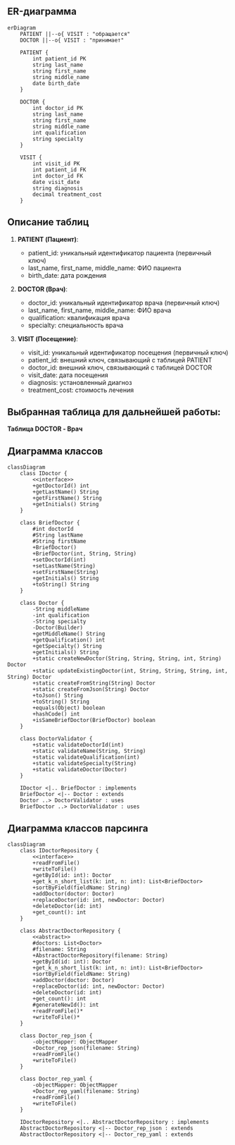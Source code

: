 ## ER-диаграмма

```mermaid
erDiagram
    PATIENT ||--o{ VISIT : "обращается"
    DOCTOR ||--o{ VISIT : "принимает"

    PATIENT {
        int patient_id PK
        string last_name
        string first_name
        string middle_name
        date birth_date
    }

    DOCTOR {
        int doctor_id PK
        string last_name
        string first_name
        string middle_name
        int qualification
        string specialty
    }

    VISIT {
        int visit_id PK
        int patient_id FK
        int doctor_id FK
        date visit_date
        string diagnosis
        decimal treatment_cost
    }
```

## Описание таблиц

1. **PATIENT (Пациент)**:
   - patient_id: уникальный идентификатор пациента (первичный ключ)
   - last_name, first_name, middle_name: ФИО пациента
   - birth_date: дата рождения

2. **DOCTOR (Врач)**:
   - doctor_id: уникальный идентификатор врача (первичный ключ)
   - last_name, first_name, middle_name: ФИО врача
   - qualification: квалификация врача
   - specialty: специальность врача

3. **VISIT (Посещение)**:
   - visit_id: уникальный идентификатор посещения (первичный ключ)
   - patient_id: внешний ключ, связывающий с таблицей PATIENT
   - doctor_id: внешний ключ, связывающий с таблицей DOCTOR
   - visit_date: дата посещения
   - diagnosis: установленный диагноз
   - treatment_cost: стоимость лечения

## Выбранная таблица для дальнейшей работы:
**Таблица DOCTOR - Врач**

## Диаграмма классов
```mermaid
classDiagram
    class IDoctor {
        <<interface>>
        +getDoctorId() int
        +getLastName() String
        +getFirstName() String
        +getInitials() String
    }

    class BriefDoctor {
        #int doctorId
        #String lastName
        #String firstName
        +BriefDoctor()
        +BriefDoctor(int, String, String)
        +setDoctorId(int)
        +setLastName(String)
        +setFirstName(String)
        +getInitials() String
        +toString() String
    }

    class Doctor {
        -String middleName
        -int qualification
        -String specialty
        -Doctor(Builder)
        +getMiddleName() String
        +getQualification() int
        +getSpecialty() String
        +getInitials() String
        +static createNewDoctor(String, String, String, int, String) Doctor
        +static updateExistingDoctor(int, String, String, String, int, String) Doctor
        +static createFromString(String) Doctor
        +static createFromJson(String) Doctor
        +toJson() String
        +toString() String
        +equals(Object) boolean
        +hashCode() int
        +isSameBriefDoctor(BriefDoctor) boolean
    }

    class DoctorValidator {
        +static validateDoctorId(int)
        +static validateName(String, String)
        +static validateQualification(int)
        +static validateSpecialty(String)
        +static validateDoctor(Doctor)
    }

    IDoctor <|.. BriefDoctor : implements
    BriefDoctor <|-- Doctor : extends
    Doctor ..> DoctorValidator : uses
    BriefDoctor ..> DoctorValidator : uses
```

## Диаграмма классов парсинга
```mermaid
classDiagram
    class IDoctorRepository {
        <<interface>>
        +readFromFile()
        +writeToFile()
        +getById(id: int): Doctor
        +get_k_n_short_list(k: int, n: int): List<BriefDoctor>
        +sortByField(fieldName: String)
        +addDoctor(doctor: Doctor)
        +replaceDoctor(id: int, newDoctor: Doctor)
        +deleteDoctor(id: int)
        +get_count(): int
    }

    class AbstractDoctorRepository {
        <<abstract>>
        #doctors: List<Doctor>
        #filename: String
        +AbstractDoctorRepository(filename: String)
        +getById(id: int): Doctor
        +get_k_n_short_list(k: int, n: int): List<BriefDoctor>
        +sortByField(fieldName: String)
        +addDoctor(doctor: Doctor)
        +replaceDoctor(id: int, newDoctor: Doctor)
        +deleteDoctor(id: int)
        +get_count(): int
        #generateNewId(): int
        +readFromFile()*
        +writeToFile()*
    }

    class Doctor_rep_json {
        -objectMapper: ObjectMapper
        +Doctor_rep_json(filename: String)
        +readFromFile()
        +writeToFile()
    }

    class Doctor_rep_yaml {
        -objectMapper: ObjectMapper
        +Doctor_rep_yaml(filename: String)
        +readFromFile()
        +writeToFile()
    }

    IDoctorRepository <|.. AbstractDoctorRepository : implements
    AbstractDoctorRepository <|-- Doctor_rep_json : extends
    AbstractDoctorRepository <|-- Doctor_rep_yaml : extends
```
